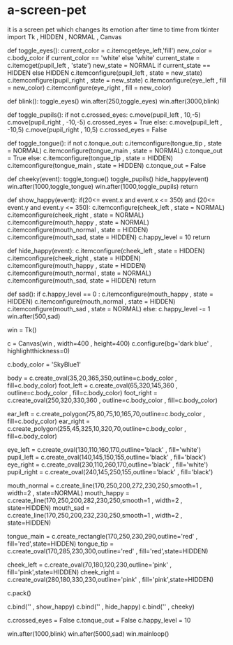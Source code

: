 # a-screen-pet
it is a screen pet which changes its emotion after time to time
from tkinter import Tk , HIDDEN , NORMAL , Canvas

def toggle_eyes():
    current_color = c.itemcget(eye_left,'fill')
    new_color = c.body_color if current_color == 'white' else 'white'
    current_state = c.itemcget(pupil_left , 'state')
    new_state = NORMAL if current_state == HIDDEN else HIDDEN
    c.itemconfigure(pupil_left , state = new_state)
    c.itemconfigure(pupil_right , state = new_state)
    c.itemconfigure(eye_left , fill = new_color)
    c.itemconfigure(eye_right , fill = new_color)

def blink():
    toggle_eyes()
    win.after(250,toggle_eyes)
    win.after(3000,blink)

def toggle_pupils():
    if not c.crossed_eyes:
        c.move(pupil_left , 10,-5)
        c.move(pupil_right , -10,-5)
        c.crossed_eyes = True
    else:
        c.move(pupil_left , -10,5)
        c.move(pupil_right , 10,5)
        c.crossed_eyes = False

def toggle_tongue():
    if not c.tonque_out:
        c.itemconfigure(tongue_tip , state = NORMAL)
        c.itemconfigure(tongue_main , state = NORMAL)
        c.tonque_out = True
    else:
        c.itemconfigure(tongue_tip , state = HIDDEN)
        c.itemconfigure(tongue_main , state = HIDDEN)
        c.tonque_out = False

def cheeky(event):
    toggle_tongue()
    toggle_pupils()
    hide_happy(event)
    win.after(1000,toggle_tongue)
    win.after(1000,toggle_pupils)
    return

def show_happy(event):
    if(20<= event.x and event.x <= 350) and (20<= event.y and event.y <= 350):
        c.itemconfigure(cheek_left , state = NORMAL)
        c.itemconfigure(cheek_right , state = NORMAL)
        c.itemconfigure(mouth_happy , state = NORMAL)
        c.itemconfigure(mouth_normal , state = HIDDEN)
        c.itemconfigure(mouth_sad, state = HIDDEN)
        c.happy_level = 10
    return

def hide_happy(event):
    c.itemconfigure(cheek_left , state = HIDDEN)
    c.itemconfigure(cheek_right , state = HIDDEN)
    c.itemconfigure(mouth_happy , state = HIDDEN)
    c.itemconfigure(mouth_normal , state = NORMAL)
    c.itemconfigure(mouth_sad, state = HIDDEN)
    return

def sad():
    if c.happy_level == 0 :
        c.itemconfigure(mouth_happy , state = HIDDEN)
        c.itemconfigure(mouth_normal , state = HIDDEN)
        c.itemconfigure(mouth_sad , state = NORMAL)
    else:
        c.happy_level -= 1
    win.after(500,sad)

win = Tk()

c = Canvas(win , width=400 , height=400)
c.configure(bg='dark blue' , highlightthickness=0)

c.body_color = 'SkyBlue1'

body = c.create_oval(35,20,365,350,outline=c.body_color , fill=c.body_color)
foot_left = c.create_oval(65,320,145,360 , outline=c.body_color , fill=c.body_color)
foot_right = c.create_oval(250,320,330,360 , outline=c.body_color , fill=c.body_color)

ear_left = c.create_polygon(75,80,75,10,165,70,outline=c.body_color , fill=c.body_color)
ear_right = c.create_polygon(255,45,325,10,320,70,outline=c.body_color , fill=c.body_color)

eye_left = c.create_oval(130,110,160,170,outline='black' , fill='white')
pupil_left = c.create_oval(140,145,150,155,outline='black' , fill='black')
eye_right = c.create_oval(230,110,260,170,outline='black' , fill='white')
pupil_right = c.create_oval(240,145,250,155,outline='black' , fill='black')

mouth_normal = c.create_line(170,250,200,272,230,250,smooth=1 , width=2 , state=NORMAL)
mouth_happy = c.create_line(170,250,200,282,230,250,smooth=1 , width=2 , state=HIDDEN)
mouth_sad = c.create_line(170,250,200,232,230,250,smooth=1 , width=2 , state=HIDDEN)

tongue_main = c.create_rectangle(170,250,230,290,outline='red' , fill='red',state=HIDDEN)
tongue_tip = c.create_oval(170,285,230,300,outline='red' , fill='red',state=HIDDEN)

cheek_left = c.create_oval(70,180,120,230,outline='pink' , fill='pink',state=HIDDEN)
cheek_right = c.create_oval(280,180,330,230,outline='pink' , fill='pink',state=HIDDEN)

c.pack()

c.bind('<Motion>' , show_happy)
c.bind('<Leave>' , hide_happy)
c.bind('<Double-1>' , cheeky)

c.crossed_eyes = False
c.tonque_out = False
c.happy_level = 10

win.after(1000,blink)
win.after(5000,sad)
win.mainloop()
